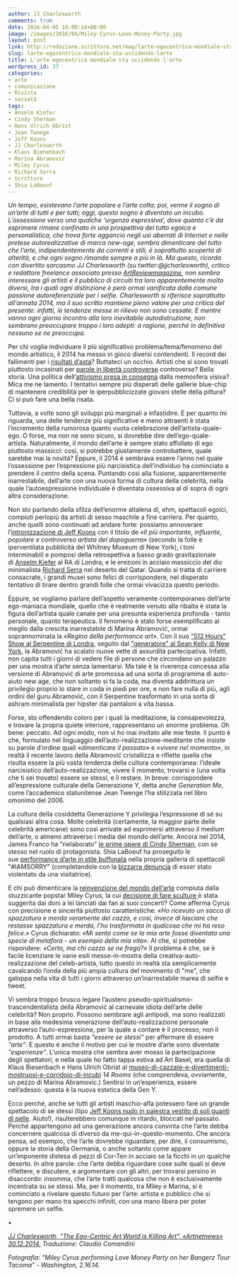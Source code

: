 ```yaml
---
author: JJ Charlesworth
comments: true
date: 2016-04-05 10:00:14+00:00
image: /images/2016/04/Miley-Cyrus-Love-Money-Party.jpg
layout: post
link: http://redazione.scritture.net/mag/larte-egocentrica-mondiale-sta-uccidendo-larte/
slug: larte-egocentrica-mondiale-sta-uccidendo-larte
title: L'arte egocentrica mondiale sta uccidendo l'arte
wordpress_id: 37
categories:
- arte
- comunicazione
- Rivista
- società
tags:
- Anselm Kiefer
- Cindy Sherman
- Hans Ulrich Obrist
- Jean Twenge
- Jeff Koons
- JJ Charlesworth
- Klaus Bienenbach
- Marina Abramović
- Miley Cyrus
- Richard Serra
- Scritture
- Shia LaBoeuf
---
```


_Un tempo, esistevano l’arte popolare e l’arte colta; poi, venne il sogno di un’arte di tutti e per tutti; oggi, questo sogno è diventato un incubo. L’ossessione verso una qualche ‘urgenza espressiva’, dove quanto c’è da esprimere rimane confinato in una prospettiva del tutto egoica e personalistica, che trova forte aggancio negli usi aberrati di Internet e nelle pretese autorealizzative di marca new-age, sembra dimenticare del tutto che l’arte, indipendentemente da correnti e stili, è soprattutto scoperta di alterità, e che ogni segno rimanda sempre a più in là. Ma questo, ricorda con divertito sarcasmo JJ Charlesworth (su twitter:@jjcharlesworth), critico e redattore freelance associato presso [ArtReviewmagazine](http://artreview.com/), non sembra interessare gli artisti e il pubblico di circuiti tra loro apparentemente molto diversi, tra i quali ogni distinzione è però ormai vanificata dalla comune passione autoreferenziale per i selfie. Charlesworth si riferisce soprattutto all’annata 2014, ma il suo scritto mantiene pieno valore per una critica del presente: infatti, le tendenze messe in rilievo non sono cessate. E mentre vanno ogni giorno incontro alla loro inevitabile autodistruzione, non sembrano preoccupare troppo i loro adepti: a ragione, perché in definitiva nessuno se ne preoccupa._



Per chi voglia individuare il più significativo problema/tema/fenomeno del mondo artistico, il 2014 ha messo in gioco diversi contendenti. Il record dei fallimenti per i [risultati d’asta](https://news.artnet.com/market/the-biggest-auction-year-ever-202520)? Buttateci un occhio. Artisti che si sono trovati piuttosto incasinati per [parole in libertà controverse](https://news.artnet.com/art-world/exhibit-b-might-be-offensive-to-some-but-thats-no-reason-to-close-it-down-113418) controverse? Bella storia. Una politica dell’[attivismo presa in consegna](https://news.artnet.com/art-world/after-ferguson-a-new-protest-cultures-challenge-to-art-194601) dalla memosfera visiva? Mica me ne lamento. I tentativi sempre più disperati delle gallerie blue-chip di mantenere credibilità per le iperpubblicizzate giovani stelle della pittura? Ci si può fare una bella risata.

<!-- more -->Tuttavia, a volte sono gli sviluppi più marginali a infastidire. E per quanto mi riguarda, una delle tendenze più significative e meno attraenti è stata l’incremento della rumorosa quanto vuota celebrazione dell’artista-quale-ego. O forse, ma non ne sono sicuro, si dovrebbe dire dell’ego-quale-artista. Naturalmente, il mondo dell’arte è sempre stato affollato di ego piuttosto massicci: così, si potrebbe giustamente controbattere, quale sarebbe mai la novità? Eppure, il 2014 è sembrava essere l’anno nel quale l’ossessione per l’espressione più narcisistica dell’individuo ha cominciato a prendere il centro della scena. Puntando così alla fusione, apparentemente inarrestabile, dell’arte con una nuova forma di cultura della celebrità, nella quale l’autoespressione individuale è diventata ossessiva al di sopra di ogni altra considerazione.

Non sto parlando della sfilza dell’enorme altalena di, ehm, spettacoli egoici, compiuti perlopiù da artisti di sesso maschile a fine carriera. Per quanto, anche quelli sono continuati ad andare forte: possiamo annoverare l’[intronizzazione di Jeff Koons](https://news.artnet.com/art-world/strictly-critical-video-gopnik-and-viveros-faune-at-the-whitneys-koons-retrospective-50154) con il titolo de _«Il più importante, influente, popolare e controverso artista del dopoguerra»_ (secondo la folle e iperventilata pubblicità del Whitney Museum di New York), i toni interminabili e pomposi della retrospettiva a basso grado gravitazionale di [Anselm Kiefer](http://www.artnet.com/artists/anselm-kiefer/) al RA di Londra, e le erezioni in acciaio massiccio del dio minimalista [Richard Serra](https://news.artnet.com/art-world/richard-serras-new-work-in-the-qatari-desert-launches-ecotourism-initiative-9247) nel deserto del Qatar. Quando si tratta di carriere consacrate, i grandi musei sono felici di corrispondere, nel disperato tentativo di tirare dentro grandi folle che ormai vivacizza questo periodo.

Eppure, se vogliamo parlare dell’aspetto veramente contemporaneo dell’arte ego-maniaca mondiale, quello che è realmente venuto alla ribalta è stata la figura dell’artista quale canale per una presunta esperienza profonda - tanto personale, quanto terapeutica. Il fenomeno è stato forse esemplificato al meglio dalla crescita inarrestabile di Marina Abramović, ormai soprannominata la _«Regina della performance art»_. Con il suo ["512 Hours" Show al Serpentine di Londra](https://news.artnet.com/people/in-london-stunt-marina-abramovic-delivers-empty-room-huh-30445), seguito dal ["generatore" al Sean Kelly di New York](https://news.artnet.com/art-world/marina-abramovic-at-sean-kelly-has-her-fame-become-an-artistic-obstacle-143848), la Abramović ha scalato nuove vette di assurdità partecipativa. Infatti, non capita tutti i giorni di vedere file di persone che circondano un palazzo per una mostra d’arte senza lamentarsi. Ma tale è la riverenza concessa alla versione di Abramović di arte promossa ad una sorta di programma di auto-aiuto new age, che non soltanto si fa la coda, ma diventa addirittura un privilegio proprio lo stare in coda in piedi per ore, e non fare nulla di più, agli ordini del guru Abramović, con il Serpentine trasformato in una sorta di ashram minimalista per hipster dai pantaloni a vita bassa.

Forse, sto offendendo coloro per i quali la meditazione, la consapevolezza, e trovare la propria quiete interiore, rappresentano un enorme problema. Oh bene: peccato. Ad ogni modo, non vi ho mai invitato alle mie feste. Il punto è che, formulato nel linguaggio dell’auto-realizzazione-meditante che insiste su parole d’ordine quali «_dimenticare il passato»_ e «_vivere nel momento»_, in realtà il recente lavoro della Abramović cristallizza e riflette quella che risulta essere la più vasta tendenza della cultura contemporanea: l’ideale narcisistico dell’auto-realizzazione, vivere il momento, trovarsi e (una volta che ti sei trovato) essere se stessi, e lì restare. In breve: corrispondere all’espressione culturale della Generazione Y, detta anche _Generation Me_, come l’accademico statunitense Jean Twenge l’ha stilizzata nel libro omonimo del 2006.

La cultura della cosiddetta Generazione Y privilegia l’espressione di sé su qualsiasi altra cosa. Molte celebrità (certamente, la maggior parte delle celebrità americane) sono così arrivate ad esprimersi attraverso il medium dell’arte, o almeno attraverso i media del mondo dell’arte. Ancora nel 2014, James Franco ha "rielaborato" [le prime opere di Cindy Sherman](https://news.artnet.com/art-world/why-james-francos-cindy-sherman-homage-at-pace-is-not-just-bad-but-offensive-11107), con se stesso nel ruolo di protagonista. Shia LaBoeuf ha proseguito le sue [performance d’arte in stile buffonata](https://news.artnet.com/art-world/shia-labeouf-participates-in-a-performance-mocking-shia-labeouf-142710) nella propria galleria di spettacoli "#IAMSORRY" (completandole con la [bizzarra denuncia](https://news.artnet.com/art-world/shia-labeouf-sexually-assaulted-during-performance-at-cohen-gallery-in-los-angeles-184488) di esser stato violentato da una visitatrice).

E chi può dimenticare la [reinvenzione del mondo dell’arte](https://news.artnet.com/people/inside-miley-cyruss-exclusive-abmb-concert-188846) compiuta dalla stuzzicante popstar Miley Cyrus, la cui [decisione di fare sculture ](https://news.artnet.com/people/miley-cyrus-makes-erotic-sculptures-95337)è stata suggerita dai doni a lei lanciati dai fan ai suoi concerti? Come afferma Cyrus con precisione e sincerità piuttosto caratteristiche: _«Ho ricevuto un sacco di spazzatura e merda veramente del cazzo, e così, invece di lasciare che restasse spazzatura e merda, l’ho trasformata in qualcosa che mi ha reso felice.»_ Cyrus dichiarato: _«Mi sento come se la mia arte fosse diventata una specie di metafora - un esempio della mia vita»_. Al che, si potrebbe rispondere: _«Certo, ma chi cazzo se ne frega?»_ Il problema è che, se è facile licenziare le varie esili messe-in-mostra della creativa-auto-realizzazione del celeb-artista, tutto questo in realtà sta semplicemente cavalcando l’onda della più ampia cultura del movimento di "me", che galoppa nella vita di tutti i giorni attraverso un’inarrestabile marea di selfie e tweet.

Vi sembra troppo brusco legare l’austero pseudo-spiritualismo-trascendentalista della Abramović al carnevale idiota dell’arte delle celebrità? Non proprio. Possono sembrare agli antipodi, ma sono realizzati in base alla medesima venerazione dell’auto-realizzazione personale attraverso l’auto-espressione, per la quale a contare è il processo, non il prodotto. A tutti ormai basta _"essere se stessi"_ per affermare di essere _"arte"_. E questo è anche il motivo per cui le mostre d’arte sono diventate _"esperienze"_. L’unica mostra che sembra aver mosso la partecipazione degli spettatori, e nella quale ho fatto tappa estiva ad Art Basel, era quella di Klaus Biesenbach e Hans Ulrich Obrist al [museo-di-cazzate-e-divertimenti-mostruosi-e-corridoio-di-incubi](https://news.artnet.com/art-world/hans-ulrich-obrist-and-klaus-biesenbach-bring-14-rooms-to-art-basel-8564) _14 Rooms_ (che comprendeva, ovviamente, un pezzo di Marina Abramovic.) Sentirsi in un’esperienza, essere nell’adesso: questa è la nuova estetica della Gen Y.

Ecco perché, anche se tutti gli artisti maschio-alfa potessero fare un grande spettacolo di se stessi (tipo [Jeff Koons nudo in palestra vestito di soli guanti di pelle](http://www.artnet.com/artists/jeff-koons/). Aiuto!), risulterebbero comunque in ritardo, bloccati nel passato. Perché appartengono ad una generazione ancora convinta che l’arte debba concernere qualcosa di diverso da me-qui-in-questo-momento. Che ancora pensa, ad esempio, che l’arte dovrebbe riguardare, per dire, il consumismo, oppure la storia della Germania, o anche soltanto come appare un’imponente distesa di pezzi di Cor-Ten in acciaio se la ficchi in un qualche deserto. In altre parole: che l’arte debba riguardare cose sulle quali si deve riflettere, e discutere, e argomentare con gli altri, per trovarsi persino in disaccordo: insomma, che l’arte tratti qualcosa che non è esclusivamente incentrata su se stessi. Ma, per il momento, tra Miley e Marina, si è cominciato a rivelare questo futuro per l’arte: artista e pubblico che si tengono per mano tra specchi infiniti, con una mano libera per poter spremere un selfie.

•

_[JJ Charlesworth, "The Ego-Centric Art World is Killing Art", «Artnetnews» 30.12.2014.](https://news.artnet.com/exhibitions/the-ego-centric-art-world-is-killing-art-197530)_
_Traduzione: Claudio Comandini_

_Fotografia: “Miley Cyrus performing Love Money Party on her Bangerz Tour Tacoma” - Washington, 2.16.14._

